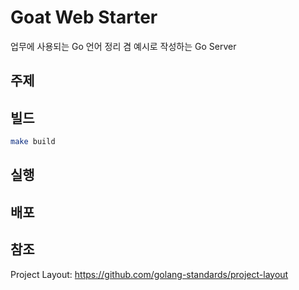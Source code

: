 # Goat Web Starter

업무에 사용되는 Go 언어 정리 겸
예시로 작성하는 Go Server




## 주제

## 빌드
```sh
make build
```

## 실행

## 배포


## 참조
Project Layout: https://github.com/golang-standards/project-layout
